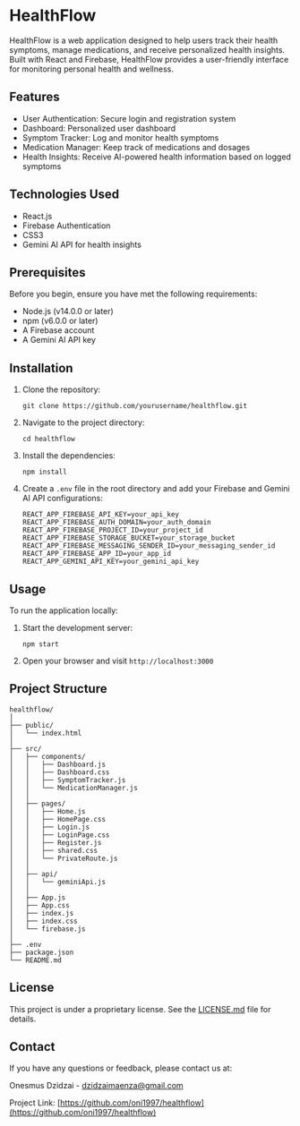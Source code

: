# HealthFlow

HealthFlow is a web application designed to help users track their health symptoms, manage medications, and receive personalized health insights. Built with React and Firebase, HealthFlow provides a user-friendly interface for monitoring personal health and wellness.

## Features

- User Authentication: Secure login and registration system
- Dashboard: Personalized user dashboard
- Symptom Tracker: Log and monitor health symptoms
- Medication Manager: Keep track of medications and dosages
- Health Insights: Receive AI-powered health information based on logged symptoms

## Technologies Used

- React.js
- Firebase Authentication
- CSS3
- Gemini AI API for health insights

## Prerequisites

Before you begin, ensure you have met the following requirements:

- Node.js (v14.0.0 or later)
- npm (v6.0.0 or later)
- A Firebase account
- A Gemini AI API key

## Installation

1. Clone the repository:
   ```
   git clone https://github.com/yourusername/healthflow.git
   ```

2. Navigate to the project directory:
   ```
   cd healthflow
   ```

3. Install the dependencies:
   ```
   npm install
   ```

4. Create a `.env` file in the root directory and add your Firebase and Gemini AI API configurations:
   ```
   REACT_APP_FIREBASE_API_KEY=your_api_key
   REACT_APP_FIREBASE_AUTH_DOMAIN=your_auth_domain
   REACT_APP_FIREBASE_PROJECT_ID=your_project_id
   REACT_APP_FIREBASE_STORAGE_BUCKET=your_storage_bucket
   REACT_APP_FIREBASE_MESSAGING_SENDER_ID=your_messaging_sender_id
   REACT_APP_FIREBASE_APP_ID=your_app_id
   REACT_APP_GEMINI_API_KEY=your_gemini_api_key
   ```

## Usage

To run the application locally:

1. Start the development server:
   ```
   npm start
   ```

2. Open your browser and visit `http://localhost:3000`

## Project Structure

```
healthflow/
│
├── public/
│   └── index.html
│
├── src/
│   ├── components/
│   │   ├── Dashboard.js
│   │   ├── Dashboard.css
│   │   ├── SymptomTracker.js
│   │   └── MedicationManager.js
│   │
│   ├── pages/
│   │   ├── Home.js
│   │   ├── HomePage.css
│   │   ├── Login.js
│   │   ├── LoginPage.css
│   │   ├── Register.js
│   │   ├── shared.css
│   │   └── PrivateRoute.js
│   │
│   ├── api/
│   │   └── geminiApi.js
│   │
│   ├── App.js
│   ├── App.css
│   ├── index.js
│   ├── index.css
│   └── firebase.js
│
├── .env
├── package.json
└── README.md
```

## License

This project is under a proprietary license. See the [LICENSE.md](LICENSE.md) file for details.

## Contact

If you have any questions or feedback, please contact us at:

Onesmus Dzidzai - dzidzaimaenza@gmail.com

Project Link: [https://github.com/oni1997/healthflow](https://github.com/oni1997/healthflow)